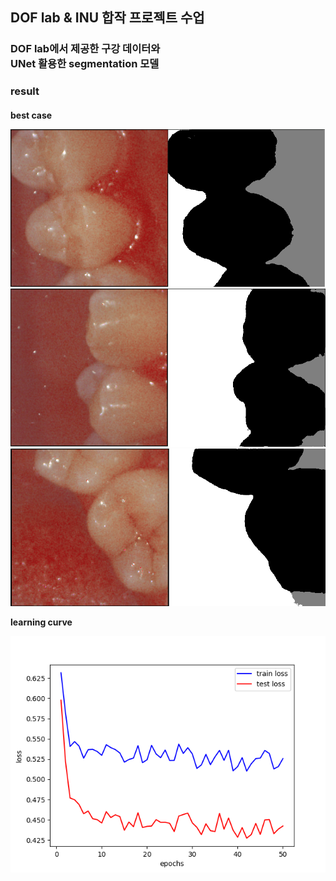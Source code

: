 <h2>
DOF lab & INU 합작 프로젝트 수업
</h2>
<h3>
DOF lab에서 제공한 구강 데이터와<br>
UNet 활용한 segmentation 모델 
</h3>
<h3>
result
</h3>
<h4>
best case

![screenshot](./samples/2022-09-21_000_0530.png)
![screenshot](./samples/2022-09-21_000_0640.png)
![screenshot](./samples/2022-09-21_002_0140.png)

learning curve

![screenshot](./samples/learnig_curve.png)
</h4>